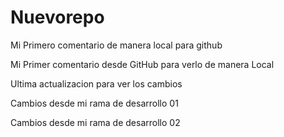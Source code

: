 # Nuevorepo

Mi Primero comentario de manera local para github

Mi Primer comentario desde GitHub para verlo de manera Local

Ultima actualizacion para ver los cambios

Cambios desde mi rama de desarrollo 01

Cambios desde mi rama de desarrollo 02